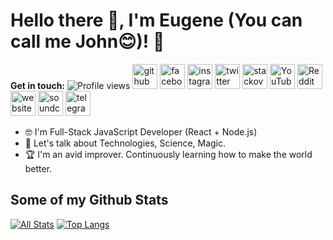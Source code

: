# Hello there 👋, I'm Eugene (You can call me John😊)! 🦦

**Get in touch:**
![Profile views](https://gpvc.arturio.dev/ezalivadnyi)
[<img src='https://cdn.jsdelivr.net/npm/simple-icons@3.0.1/icons/github.svg' alt='github' height='40'>](https://github.com/ezalivadnyi)  [<img src='https://cdn.jsdelivr.net/npm/simple-icons@3.0.1/icons/facebook.svg' alt='facebook' height='40'>](https://www.facebook.com/eugene.zalivadnyi)  [<img src='https://cdn.jsdelivr.net/npm/simple-icons@3.0.1/icons/instagram.svg' alt='instagram' height='40'>](https://www.instagram.com/kernel.sh/)  [<img src='https://cdn.jsdelivr.net/npm/simple-icons@3.0.1/icons/twitter.svg' alt='twitter' height='40'>](https://twitter.com/zalivadnyi)  [<img src='https://cdn.jsdelivr.net/npm/simple-icons@3.0.1/icons/stackoverflow.svg' alt='stackoverflow' height='40'>](https://stackoverflow.com/users/1876843/eugene-zalivadnyi)  [<img src='https://cdn.jsdelivr.net/npm/simple-icons@3.0.1/icons/youtube.svg' alt='YouTube' height='40'>](https://www.youtube.com/channel/UC3dRCq1_BSA3kZ0U6OHPhmA)  [<img src='https://cdn.jsdelivr.net/npm/simple-icons@3.0.1/icons/reddit.svg' alt='Reddit' height='40'>](https://www.reddit.com/user/zalivadnyi)  [<img src='https://cdn.jsdelivr.net/npm/simple-icons@3.0.1/icons/icloud.svg' alt='website' height='40'>](https://ezalivadnyi.github.io/)  [<img src='https://cdn.jsdelivr.net/npm/simple-icons@3.0.1/icons/soundcloud.svg' alt='soundcloud' height='40'>](https://soundcloud.com/zalivadnyi)  [<img src='https://cdn.jsdelivr.net/npm/simple-icons@3.0.1/icons/telegram.svg' alt='telegram' height='40'>](https://telegram.me/eugene_zalivadnyi)  

<!-- ![universe-frame](https://i.giphy.com/media/J39gurpvL7SHpnTTJB/giphy.webp "Universe Big Bang") -->

<!--
**ezalivadnyi/ezalivadnyi** is a ✨ _special_ ✨ repository because its `README.md` (this file) appears on your GitHub profile.

Here are some ideas to get you started:

- 🔭 I’m currently working on ...
- 🌱 I’m currently learning ...
- 👯 I’m looking to collaborate on ...
- 🤔 I’m looking for help with ...
- 💬 Ask me about ...
- 📫 How to reach me: ...
- 😄 Pronouns: ...
- ⚡ Fun fact: ...
-->

<!-- - 📫 Let's get social: <a href="https://www.linkedin.com/in/eugene-zalivadnyi/"> <img src="https://img.shields.io/badge/-LinkedIn-%233781da" alt="LinkedIn"/></a>   -->

- 🤓 I'm Full-Stack JavaScript Developer (React + Node.js)
- 💬 Let's talk about Technologies, Science, Magic.
- 🏆 I'm an avid improver. Continuously learning how to make the world better.


## Some of my Github Stats
[![All Stats](https://github-readme-stats-axpwmfcg3.vercel.app/api?username=ezalivadnyi&show_icons=true&include_all_commits=true&count_private=true&hide=contribs)](https://github.com/ezalivadnyi/github-readme-stats)
[![Top Langs](https://github-readme-stats-axpwmfcg3.vercel.app/api/top-langs/?username=ezalivadnyi&layout=compact)](https://github.com/ezalivadnyi/github-readme-stats)


<!--![Ezalivadnyi's github stats](https://github-readme-stats.vercel.app/api?username=ezalivadnyi) -->
